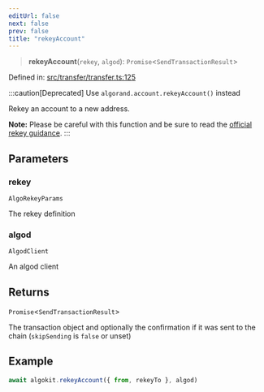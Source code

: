 ```yaml
---
editUrl: false
next: false
prev: false
title: "rekeyAccount"
---
```


> **rekeyAccount**(`rekey`, `algod`): `Promise`\<`SendTransactionResult`\>

Defined in: [src/transfer/transfer.ts:125](https://github.com/algorandfoundation/algokit-utils-ts/blob/e57e96ab17213653e656688e8d7251c0107554cf/src/transfer/transfer.ts#L125)

:::caution[Deprecated]
Use `algorand.account.rekeyAccount()` instead

Rekey an account to a new address.

**Note:** Please be careful with this function and be sure to read the [official rekey guidance](https://developer.algorand.org/docs/get-details/accounts/rekey/).
:::

## Parameters

### rekey

`AlgoRekeyParams`

The rekey definition

### algod

`AlgodClient`

An algod client

## Returns

`Promise`\<`SendTransactionResult`\>

The transaction object and optionally the confirmation if it was sent to the chain (`skipSending` is `false` or unset)

## Example

```typescript
await algokit.rekeyAccount({ from, rekeyTo }, algod)
```
